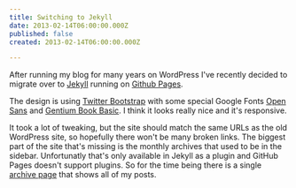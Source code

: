 ```yaml
---
title: Switching to Jekyll
date: 2013-02-14T06:00:00.000Z
published: false
created: 2013-02-14T06:00:00.000Z

---
```


After running my blog for many years on WordPress I've recently decided to migrate over to [Jekyll](https://github.com/mojombo/jekyll) running on [Github Pages](http://pages.github.com/).

The design is using [Twitter Bootstrap](http://twitter.github.com/bootstrap/) with some special Google Fonts [Open Sans](http://www.google.com/webfonts/specimen/Open+Sans) and [Gentium Book Basic](http://www.google.com/webfonts/specimen/Gentium+Book+Basic). I think it looks really nice and it's responsive.

It took a lot of tweaking, but the site should match the same URLs as the old WordPress site, so hopefully there won't be many broken links.  The biggest part of the site that's missing is the monthly archives that used to be in the sidebar.  Unfortunatly that's only available in Jekyll as a plugin and GitHub Pages doesn't support plugins.  So for the time being there is a single [archive page](/archive/) that shows all of my posts.


